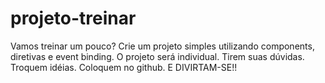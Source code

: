 # projeto-treinar
Vamos treinar um pouco? Crie um projeto simples utilizando components, diretivas e event binding. O projeto será individual. Tirem suas dúvidas. Troquem idéias. Coloquem no github. E DIVIRTAM-SE!!
